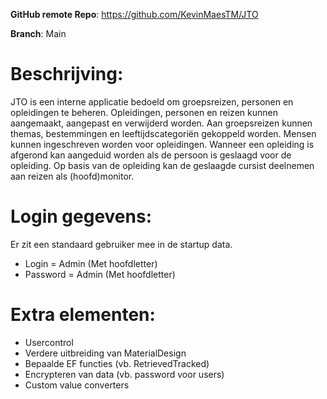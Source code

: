 **GitHub remote Repo**: https://github.com/KevinMaesTM/JTO

**Branch**: Main

# Beschrijving:
JTO is een interne applicatie bedoeld om groepsreizen, personen en opleidingen te beheren.
Opleidingen, personen en reizen kunnen aangemaakt, aangepast en verwijderd worden. Aan groepsreizen kunnen themas, bestemmingen en leeftijdscategoriën gekoppeld worden.
Mensen kunnen ingeschreven worden voor opleidingen. Wanneer een opleiding is afgerond kan aangeduid worden als de persoon is geslaagd voor de opleiding.
Op basis van de opleiding kan de geslaagde cursist deelnemen aan reizen als (hoofd)monitor.

# Login gegevens:
Er zit een standaard gebruiker mee in de startup data.
+ Login = Admin (Met hoofdletter)
+ Password = Admin (Met hoofdletter)

# Extra elementen:
+ Usercontrol
+ Verdere uitbreiding van MaterialDesign
+ Bepaalde EF functies (vb. RetrievedTracked)
+ Encrypteren van data (vb. password voor users)
+ Custom value converters
